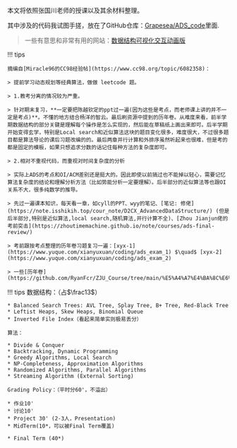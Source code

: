 本文将依照张国川老师的授课以及其余材料整理。

其中涉及的代码我试图手搓，放在了GitHub仓库：[Grapesea/ADS_code](https://github.com/Grapesea/ADS_code)里面.

> 一些有意思和非常有用的网站：[数据结构可视化交互动画版](https://totuma.cn/)

!!! tips

    摘编自[Miracle96的CC98经验帖](https://www.cc98.org/topic/6082358)：

    > 提前学习动态规划等经典算法，做做 leetcode 题。
    
    > 1.教考分离的情况较为严重。

    > 针对期末复习，**一定要把陈越钦定的ppt过一遍(因为这些是考点，而老师课上讲的并不一定是考点)**。不懂的地方结合杨洋的智云。最后刷资源中提到的历年卷。从难度来看，前半学期数据结构的部分关键是理解每个操作是怎么实现的，然后能在草稿纸上画出来即可。后半学期开始变得玄学，特别是Local search和近似算法这块的题目变化很多，难度很大，不过很多题目都是算法导论的课后习题改编的的。最后两章并行计算和外排序虽然听起来也很难，但是考的都是固定的模板，如果只想追求分数的话记住每种方法的复杂度即可。

    > 2.相对不重视代码，而重视对时间复杂度的分析

    > 实际上ADS的考点和OI/ACM差别还是挺大的。因此即使以前搞过也不能掉以轻心，需要记忆算法复杂度的结论和理解分析方法（比如势能分析一定要理解）。后半部分的近似算法等也跟OI关系不大，很多纯数学的推导。

    > 先过一遍课本知识，每天看一章，如cyll的PPT、wyy的笔记、[笔记: 修佬](https://note.isshikih.top/cour_note/D2CX_AdvancedDataStructure/) (但是后半部分,特别是近似算法,local search,随机算法,并行计算不全)、[Zhou Jianjun佬的考前突击](https://zhoutimemachine.github.io/note/courses/ads-final-review/)

    > 考前跟按考点整理的历年卷习题复习一遍：[xyx-1](https://www.yuque.com/xianyuxuan/coding/ads_exam_1) $\quad$ [xyx-2](https://www.yuque.com/xianyuxuan/coding/ads_exam_2)

    > 一些[历年卷](https://github.com/RyanFcr/ZJU_Course/tree/main/%E5%A4%A7%E4%BA%8C%E6%98%A5%E5%A4%8F/%E9%AB%98%E7%BA%A7%E6%95%B0%E6%8D%AE%E7%BB%93%E6%9E%84%E4%B8%8E%E7%AE%97%E6%B3%95%E5%88%86%E6%9E%90ADS/%E6%9C%9F%E6%9C%AB)

!!! tips
    数据结构：（占$\frac13$） 

    * Balanced Search Trees: AVL Tree, Splay Tree, B+ Tree, Red-Black Tree
    * Leftist Heaps, Skew Heaps, Binomial Queue
    * Inverted File Index（看起来简单实则极易丢分）

    算法：

    * Divide & Conquer
    * Backtracking, Dynamic Programming
    * Greedy Algorithms, Local Search
    * NP-Completeness, Approximation Algorithms
    * Randomized Algorithms, Parallel Algorithms
    * Streaming Algorithm (External Sorting)

    Grading Policy：（平时分60'，不溢出）

    * 作业10'
    * 讨论10'
    * Project 30' (2-3人，Presentation)
    * MidTerm(10*，可以被Final Term覆盖)

    * Final Term (40*)

